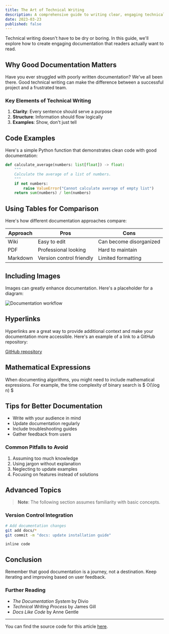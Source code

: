 ```yaml
---
title: The Art of Technical Writing
description: A comprehensive guide to writing clear, engaging technical documentation
date: 2023-03-23
published: false
---
```


Technical writing doesn't have to be dry or boring. In this guide, we'll explore how to create
engaging documentation that readers actually want to read.

## Why Good Documentation Matters

Have you ever struggled with poorly written documentation? We've all been there. Good technical
writing can make the difference between a successful project and a frustrated team.

### Key Elements of Technical Writing

1. **Clarity**: Every sentence should serve a purpose
2. **Structure**: Information should flow logically
3. **Examples**: Show, don't just tell

## Code Examples

Here's a simple Python function that demonstrates clean code with good documentation:

```python
def calculate_average(numbers: list[float]) -> float:
    """
    Calculate the average of a list of numbers.
    """
    if not numbers:
        raise ValueError("Cannot calculate average of empty list")
    return sum(numbers) / len(numbers)
```

## Using Tables for Comparison

Here's how different documentation approaches compare:

| Approach | Pros                     | Cons                    |
| -------- | ------------------------ | ----------------------- |
| Wiki     | Easy to edit             | Can become disorganized |
| PDF      | Professional looking     | Hard to maintain        |
| Markdown | Version control friendly | Limited formatting      |

## Including Images

Images can greatly enhance documentation. Here's a placeholder for a diagram:

![Documentation workflow](https://media.istockphoto.com/id/1147544807/vector/thumbnail-image-vector-graphic.jpg?s=612x612&w=0&k=20&c=rnCKVbdxqkjlcs3xH87-9gocETqpspHFXu5dIGB4wuM=)

## Hyperlinks

Hyperlinks are a great way to provide additional context and make your documentation more
accessible. Here's an example of a link to a GitHub repository:

[GitHub repository](https://github.com/dickeyy/dickey-api)

## Mathematical Expressions

When documenting algorithms, you might need to include mathematical expressions. For example, the
time complexity of binary search is $ O(\log n) $

## Tips for Better Documentation

-   Write with your audience in mind
-   Update documentation regularly
-   Include troubleshooting guides
-   Gather feedback from users

### Common Pitfalls to Avoid

1. Assuming too much knowledge
2. Using jargon without explanation
3. Neglecting to update examples
4. Focusing on features instead of solutions

## Advanced Topics

> **Note**: The following section assumes familiarity with basic concepts.

### Version Control Integration

```bash
# Add documentation changes
git add docs/*
git commit -m "docs: update installation guide"
```

`inline code`

## Conclusion

Remember that good documentation is a journey, not a destination. Keep iterating and improving based
on user feedback.

### Further Reading

-   _The Documentation System_ by Divio
-   _Technical Writing Process_ by James Gill
-   _Docs Like Code_ by Anne Gentle

---

You can find the source code for this article
[here](https://github.com/dickeyy/portfolio/blob/main/src/content/blog/technical-writing-guide.md).
